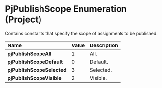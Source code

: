 
# PjPublishScope Enumeration (Project)

Contains constants that specify the scope of assignments to be published.



|**Name**|**Value**|**Description**|
|:-----|:-----|:-----|
| **pjPublishScopeAll**|1|All.|
| **pjPublishScopeDefault**|0|Default.|
| **pjPublishScopeSelected**|3|Selected.|
| **pjPublishScopeVisible**|2|Visible.|
